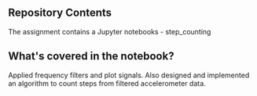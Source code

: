 ## Repository Contents

The assignment contains a Jupyter notebooks - step_counting

## What's covered in the notebook?

Applied frequency filters and plot signals. Also designed and implemented an algorithm to count steps from filtered accelerometer data.

